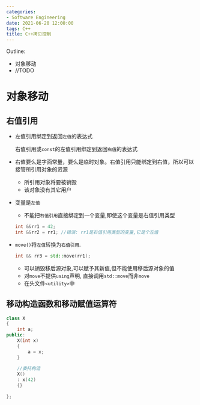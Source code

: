 ```yaml
---
categories:
- Software Engineering
date: 2021-06-20 12:00:00
tags: C++
title: C++拷贝控制
---
```


Outline:

* 对象移动
* //TODO

<!--more-->



# 对象移动

## 右值引用

* 左值引用绑定到返回`左值`的表达式

  右值引用或`const`的左值引用绑定到返回`右值`的表达式

* 右值要么是字面常量，要么是临时对象。右值引用只能绑定到右值，所以可以接管所引用对象的资源

  * 所引用对象将要被销毁
  * 该对象没有其它用户

* 变量是`左值`

  * 不能把`右值引用`直接绑定到一个变量,即使这个变量是右值引用类型

  ```c++
  int &&rr1 = 42;
  int &&rr2 = rr1; //错误: rr1是右值引用类型的变量,它是个左值
  ```

* `move()`将`左值`转换为`右值引用`.

  ```c++
  int && rr3 = std::move(rr1);
  ```

  * 可以销毁移后源对象,可以赋予其新值,但不能使用移后源对象的值
  * 对`move`不提供`using`声明, 直接调用`std::move`而非`move`
  * 在头文件`<utility>`中

## 移动构造函数和移动赋值运算符

```c++
class X
{
    int a;
public:
    X(int x)
    {
        a = x;
    }
    
    //委托构造
    X()
    : x(42)
    {}
    
};
```